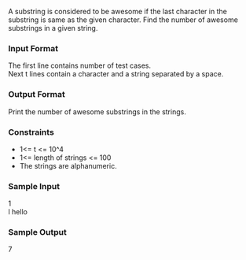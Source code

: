 
A substring is considered to be awesome if the last character in the substring is same as the given character. Find the number of awesome substrings in a given string.

### **Input Format**
The first line contains number of test cases. <br>
Next t lines contain a character and a string separated by a space. <br>

### **Output Format**
Print the number of awesome substrings in the strings.

### **Constraints**

* 1<= t <= 10^4
* 1<= length of strings <= 100
* The strings are alphanumeric.

### **Sample Input**
1 <br>
l hello

### **Sample Output**
7
